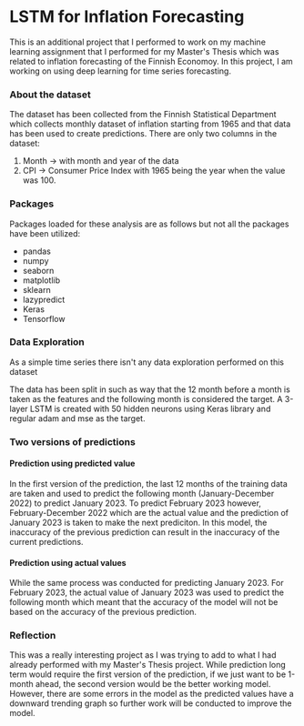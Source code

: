 # LSTM for Inflation Forecasting #

This is an additional project that I performed to work on my machine learning assignment that I performed for my Master's Thesis which was related to inflation forecasting of the Finnish Economoy. In this project, I am working on using deep learning for time series forecasting.

### About the dataset ###
The dataset has been collected from the Finnish Statistical Department which collects monthly dataset of inflation starting from 1965 and that data has been used to create predictions. There are only two columns in the dataset:

1. Month -> with month and year of the data
2. CPI -> Consumer Price Index with 1965 being the year when the value was 100.

### Packages ###

Packages loaded for these analysis are as follows but not all the packages have been utilized:
- pandas
- numpy
- seaborn
- matplotlib
- sklearn
- lazypredict
- Keras
- Tensorflow

### Data Exploration
As a simple time series there isn't any data exploration performed on this dataset

The data has been split in such as way that the 12 month before a month is taken as the features and the following month is considered the target. A 3-layer LSTM is created with 50 hidden neurons using Keras library and regular adam and mse as the target.

### Two versions of predictions

#### Prediction using predicted value
In the first version of the prediction, the last 12 months of the training data are taken and used to predict the following month (January-December 2022) to predict January 2023. To predict February 2023 however, February-December 2022 which are the actual value and the prediction of January 2023 is taken to make the next prediciton. In this model, the inaccuracy of the previous prediction can result in the inaccuracy of the current predictions.

#### Prediction using actual values
While the same process was conducted for predicting January 2023. For February 2023, the actual value of January 2023 was used to predict the following month which meant that the accuracy of the model will not be based on the accuracy of the previous prediction.

### Reflection
This was a really interesting project as I was trying to add to what I had already performed with my Master's Thesis project. While prediction long term would require the first version of the prediction, if we just want to be 1-month ahead, the second version would be the better working model. However, there are some errors in the model as the predicted values have a downward trending graph so further work will be conducted to improve the model.